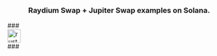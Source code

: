 <br clear="both">
<h3 align="center">Raydium Swap + Jupiter Swap examples on Solana.</h3>
###
<div align="left">
  <img src="https://img.shields.io/badge/Rust-000000?logo=rust&logoColor=white&style=for-the-badge" height="30" alt="rust logo"  />
</div>
###
